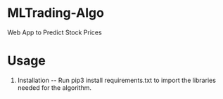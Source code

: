 # MLTrading-Algo
Web App to Predict Stock Prices

# Usage
1. Installation -- Run pip3 install requirements.txt to import the libraries needed for the algorithm.
